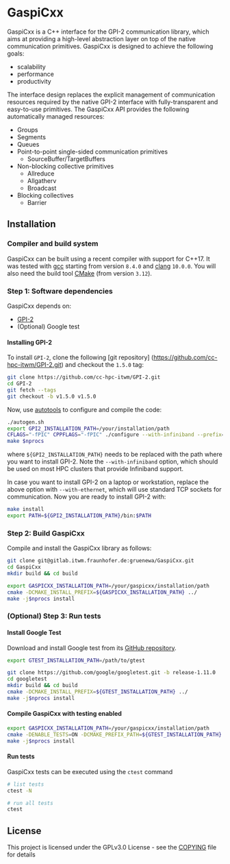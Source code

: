# GaspiCxx

GaspiCxx is a C++ interface for the GPI-2 communication library,
which aims at providing a high-level abstraction layer on top of
the native communication primitives.
GaspiCxx is designed to achieve the following goals:
* scalability
* performance
* productivity

The interface design replaces the explicit management of communication
resources required by the native GPI-2 interface with fully-transparent
and easy-to-use primitives.
The GaspiCxx API provides the following automatically managed resources:
* Groups
* Segments
* Queues
* Point-to-point single-sided communication primitives
  * SourceBuffer/TargetBuffers
* Non-blocking collective primitives
  * Allreduce
  * Allgatherv
  * Broadcast
* Blocking collectives
  * Barrier

## Installation

### Compiler and build system

GaspiCxx can be built using a recent compiler with support for C++17.
It was tested with [gcc](https://gcc.gnu.org/) starting from version `8.4.0` and [clang](https://clang.llvm.org/) `10.0.0`.
You will also need the build tool [CMake](https://cmake.org/) (from version `3.12`).


### Step 1: Software dependencies

GaspiCxx depends on:

- [GPI-2](https://github.com/cc-hpc-itwm/GPI-2)
- (Optional) Google test

#### Installing GPI-2

To install `GPI-2`, clone the following [git repository]
(https://github.com/cc-hpc-itwm/GPI-2.git)
and checkout the `1.5.0` tag:

```bash
git clone https://github.com/cc-hpc-itwm/GPI-2.git
cd GPI-2
git fetch --tags
git checkout -b v1.5.0 v1.5.0
```

Now, use [autotools](https://www.gnu.org/software/automake/)
to configure and compile the code:

```bash
./autogen.sh
export GPI2_INSTALLATION_PATH=/your/installation/path
CFLAGS="-fPIC" CPPFLAGS="-fPIC" ./configure --with-infiniband --prefix=${GPI2_INSTALLATION_PATH}
make $nprocs
```

where `${GPI2_INSTALLATION_PATH}` needs to be replaced with the path where you want to install
GPI-2. Note the `--with-infiniband` option, which should be used on most HPC clusters that
provide Infiniband support.

In case you want to install GPI-2 on a laptop or workstation, replace the above
option with ``--with-ethernet``, which will use standard TCP sockets for communication.
Now you are ready to install GPI-2 with:

```bash
make install
export PATH=${GPI2_INSTALLATION_PATH}/bin:$PATH
```

### Step 2: Build GaspiCxx

Compile and install the GaspiCxx library as follows:

```bash
git clone git@gitlab.itwm.fraunhofer.de:gruenewa/GaspiCxx.git
cd GaspiCxx
mkdir build && cd build

export GASPICXX_INSTALLATION_PATH=/your/gaspicxx/installation/path
cmake -DCMAKE_INSTALL_PREFIX=${GASPICXX_INSTALLATION_PATH} ../
make -j$nprocs install
```

### (Optional) Step 3: Run tests

#### Install Google Test

Download and install Google test from its
[GitHub repository](https://github.com/google/googletest/tree/main/googletest).

```bash
export GTEST_INSTALLATION_PATH=/path/to/gtest

git clone https://github.com/google/googletest.git -b release-1.11.0
cd googletest
mkdir build && cd build
cmake -DCMAKE_INSTALL_PREFIX=${GTEST_INSTALLATION_PATH} ../
make -j$nprocs install
```

#### Compile GaspiCxx with testing enabled

```bash
export GASPICXX_INSTALLATION_PATH=/your/gaspicxx/installation/path
cmake -DENABLE_TESTS=ON -DCMAKE_PREFIX_PATH=${GTEST_INSTALLATION_PATH} -DCMAKE_INSTALL_PREFIX=${GASPICXX_INSTALLATION_PATH} ../
make -j$nprocs install
```

#### Run tests
GaspiCxx tests can be executed using the `ctest` command
```bash
# list tests
ctest -N

# run all tests
ctest
```


## License
This project is licensed under the GPLv3.0 License - see the 
[COPYING](COPYING) file for details
